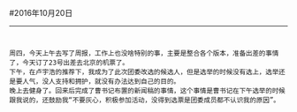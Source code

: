 #2016年10月20日
- - - - --
#   
    周四，今天上午去写了周报，工作上也没啥特别的事，主要是整合各个版本，准备出差的事情了，今天订了23号出差去北京的机票了。
    下午，在卢宇浩的推荐下，我成为了此次团委改选的候选人，但是选举的时候没有选上，选举还是要人气，没人支持和拥护，就没有办法达到自己的目的。
    晚上去健身了。回来后完成了曹书记布置的新闻稿的事情，这个事情是曹书记在下午选举的时候跟我说的，还鼓励我“不要灰心，积极参加活动，没得到选票是团委成员都不认识我的原因”。